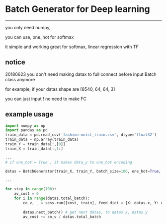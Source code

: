 # Batch Generator for Deep learning 
<hr/>

you only need numpy,

you can use, one_hot for softmax 

it simple and working great for softmax, linear regression with TF

## notice 
20180623 you don't need making datax to full connect before input Batch class anymore

for example, if your datas shape are [8540, 64, 64, 3]

you can just input !  no need to make FC

## example usage
```python
import numpy as np
import pandas as pd
train_data = pd.read_csv('fashion-mnist_train.csv', dtype='float32')
train_data = np.array(train_data)
train_Y = train_data[:,[0]]
train_X = train_data[:,1:]

...
# if one_hot = True , it makes data_y to one_hot encoding 

datas = BatchGenerator(train_X, train_Y, batch_size=100, one_hot=True, nb_classes=nb_classes)

...

for step in range(100):
    av_cost = 0
    for i in range(datas.total_batch):
        co_v, _ = sess.run([cost, train], feed_dict = {X: datas.x, Y: datas.y})
       
        datas.next_batch() # get next datas, to datas.x, datas.y
        av_cost += co_v / datas.total_batch


```
